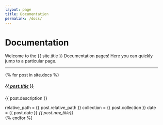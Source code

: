 ```yaml
---
layout: page
title: Documentation
permalink: /docs/
---
```


# Documentation

Welcome to the {{ site.title }} Documentation pages! Here you can quickly jump to a 
particular page.

<div class="section-index">
    <hr class="panel-line">
    {% for post in site.docs  %}        
    <div class="entry">
    <h5><a href="{{ post.url | prepend: site.baseurl }}">{{ post.title }}</a></h5>
    <p>{{ post.description }}</p>
    <span>relative_path = {{ post.relative_path }}</span>
    <span>collection = {{ post.collection }}</span>
    <span>date = {{ post.date }}</span>
    <i>{{ post.nav_title}}</i>
    </div>
    {% endfor %}
</div>
